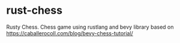 # rust-chess
Rusty Chess. Chess game using rustlang and bevy library based on https://caballerocoll.com/blog/bevy-chess-tutorial/
